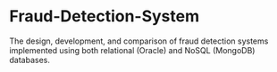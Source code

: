 # Fraud-Detection-System
The design, development, and comparison of fraud detection systems implemented using both relational (Oracle) and NoSQL (MongoDB) databases.
